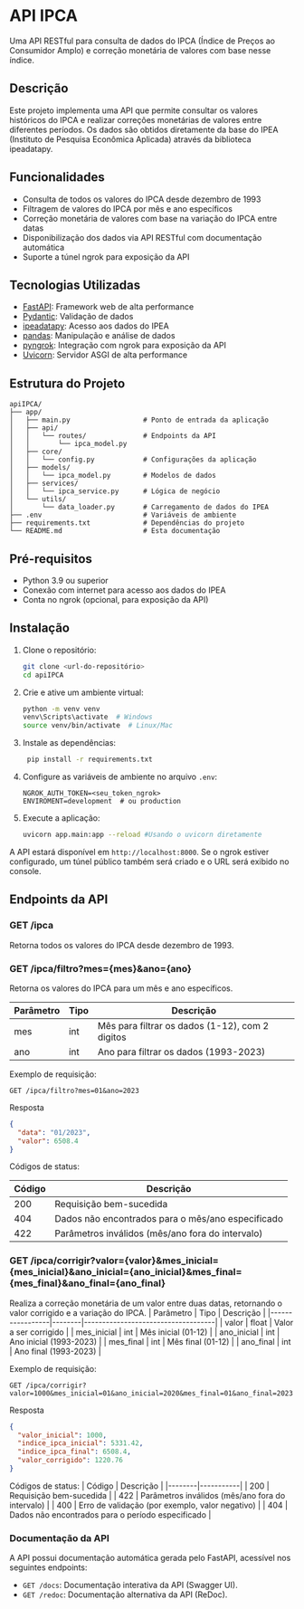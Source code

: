 # API IPCA

Uma API RESTful para consulta de dados do IPCA (Índice de Preços ao Consumidor Amplo) e correção monetária de valores com base nesse índice.

## Descrição

Este projeto implementa uma API que permite consultar os valores históricos do IPCA e realizar correções monetárias de valores entre diferentes períodos. Os dados são obtidos diretamente da base do IPEA (Instituto de Pesquisa Econômica Aplicada) através da biblioteca ipeadatapy.

## Funcionalidades

- Consulta de todos os valores do IPCA desde dezembro de 1993
- Filtragem de valores do IPCA por mês e ano específicos
- Correção monetária de valores com base na variação do IPCA entre datas
- Disponibilização dos dados via API RESTful com documentação automática
- Suporte a túnel ngrok para exposição da API

## Tecnologias Utilizadas

- [FastAPI](https://fastapi.tiangolo.com/): Framework web de alta performance
- [Pydantic](https://docs.pydantic.dev/): Validação de dados
- [ipeadatapy](https://github.com/ipea/ipeadatapy): Acesso aos dados do IPEA
- [pandas](https://pandas.pydata.org/): Manipulação e análise de dados
- [pyngrok](https://pyngrok.readthedocs.io/): Integração com ngrok para exposição da API
- [Uvicorn](https://www.uvicorn.org/): Servidor ASGI de alta performance

## Estrutura do Projeto
```plaintext	
apiIPCA/
├── app/
│   ├── main.py                  # Ponto de entrada da aplicação
│   ├── api/
│   │   └── routes/              # Endpoints da API
│   │       └── ipca_model.py
│   ├── core/
│   │   └── config.py            # Configurações da aplicação
│   ├── models/
│   │   └── ipca_model.py        # Modelos de dados
│   ├── services/
│   │   └── ipca_service.py      # Lógica de negócio
│   └── utils/
│       └── data_loader.py       # Carregamento de dados do IPEA
├── .env                         # Variáveis de ambiente
├── requirements.txt             # Dependências do projeto
└── README.md                    # Esta documentação
```


## Pré-requisitos

- Python 3.9 ou superior
- Conexão com internet para acesso aos dados do IPEA
- Conta no ngrok (opcional, para exposição da API)

## Instalação

1. Clone o repositório:
   ```bash
   git clone <url-do-repositório>
   cd apiIPCA
   ```
2. Crie e ative um ambiente virtual:
   ```bash
   python -m venv venv
   venv\Scripts\activate  # Windows
   source venv/bin/activate  # Linux/Mac
   ```
3. Instale as dependências:
   ```bash
    pip install -r requirements.txt
    ```
4. Configure as variáveis de ambiente no arquivo `.env`:
    ```env
    NGROK_AUTH_TOKEN=<seu_token_ngrok>
    ENVIROMENT=development  # ou production
    ```
5. Execute a aplicação:
    ```bash
    uvicorn app.main:app --reload #Usando o uvicorn diretamente
    ```
A API estará disponível em `http://localhost:8000`. Se o ngrok estiver configurado, um túnel público também será criado e o URL será exibido no console.

## Endpoints da API
### GET /ipca
Retorna todos os valores do IPCA desde dezembro de 1993.
### GET /ipca/filtro?mes={mes}&ano={ano}
Retorna os valores do IPCA para um mês e ano específicos.

| Parâmetro | Tipo   | Descrição                          |
|-----------|--------|------------------------------------|
| mes       | int    | Mês para filtrar os dados (1-12), com 2 digitos   |
| ano       | int    | Ano para filtrar os dados (1993-2023) |

Exemplo de requisição:
```
GET /ipca/filtro?mes=01&ano=2023
```
Resposta
```json
{
  "data": "01/2023",
  "valor": 6508.4
}
```
Códigos de status:

| Código | Descrição |
|--------|-----------|
| 200    | Requisição bem-sucedida |
| 404    | Dados não encontrados para o mês/ano especificado |
| 422    | Parâmetros inválidos (mês/ano fora do intervalo) |

### GET /ipca/corrigir?valor={valor}&mes_inicial={mes_inicial}&ano_inicial={ano_inicial}&mes_final={mes_final}&ano_final={ano_final}
Realiza a correção monetária de um valor entre duas datas, retornando o valor corrigido e a variação do IPCA.
| Parâmetro       | Tipo   | Descrição                          |
|-----------------|--------|------------------------------------|
| valor           | float  | Valor a ser corrigido              |
| mes_inicial     | int    | Mês inicial (01-12)                 |
| ano_inicial     | int    | Ano inicial (1993-2023)            |
| mes_final       | int    | Mês final (01-12)                   |
| ano_final       | int    | Ano final (1993-2023)              |

Exemplo de requisição:
```
GET /ipca/corrigir?valor=1000&mes_inicial=01&ano_inicial=2020&mes_final=01&ano_final=2023
```
Resposta
```json
{
  "valor_inicial": 1000,
  "indice_ipca_inicial": 5331.42,
  "indice_ipca_final": 6508.4,
  "valor_corrigido": 1220.76
}
```

Códigos de status:
| Código | Descrição |
|--------|-----------|
| 200    | Requisição bem-sucedida |
| 422    | Parâmetros inválidos (mês/ano fora do intervalo) |
| 400    | Erro de validação (por exemplo, valor negativo) |
| 404    | Dados não encontrados para o período especificado |

### Documentação da API
A API possui documentação automática gerada pelo FastAPI, acessível nos seguintes endpoints:
- `GET /docs`: Documentação interativa da API (Swagger UI).
- `GET /redoc`: Documentação alternativa da API (ReDoc).

